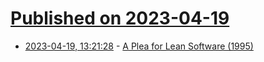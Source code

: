 # [Published on 2023-04-19](index.md)

* [2023-04-19, 13:21:28](https://lobste.rs/s/68nai7/plea_for_lean_software_1995) - [A Plea for Lean Software (1995)](https://people.inf.ethz.ch/wirth/Articles/LeanSoftware.pdf)
